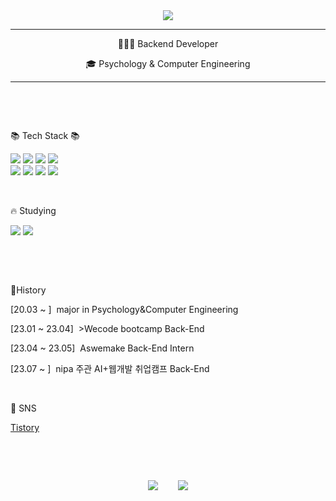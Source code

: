 <!--
### Hi there 👋
**yucori/yucori** is a ✨ _special_ ✨ repository because its `README.md` (this file) appears on your GitHub profile.

Here are some ideas to get you started:

- 🔭 I’m currently working on ...
- 🌱 I’m currently learning ...
- 👯 I’m looking to collaborate on ...
- 🤔 I’m looking for help with ...
- 💬 Ask me about ...
- 📫 How to reach me: ...
- 😄 Pronouns: ...
- ⚡ Fun fact: ...
-->

<div align="center">
  <img src="https://capsule-render.vercel.app/api?type=waving&color=368DA8&height=230&text=yucori&fontColor=353839&fontSize=90&fontAlignY=37"/>
</div>

* * *
<div align="center">
  <p>👩🏻‍💻 Backend Developer</p>
  <p>🎓 Psychology & Computer Engineering</p>
</div>

- - -

<div align="left">
  <p>&nbsp</p>
  <p>&nbsp</p>
  <p>📚 Tech Stack 📚</p>
	<img src="https://img.shields.io/badge/Python-3776AB?style=flat&logo=Python&logoColor=white" />
	<img src="https://img.shields.io/badge/HTML5-E34F26?style=flat&logo=HTML5&logoColor=white" />
	<img src="https://img.shields.io/badge/CSS3-1572B6?style=flat&logo=CSS3&logoColor=white" />
        <img src="https://img.shields.io/badge/C++-00599C?style=flat&logo=C++&logoColor=white" />
</div>
</div>
	<div align="left">
	<img src="https://img.shields.io/badge/JavaScript-F7DF1E?style=flat&logo=JavaScript&logoColor=white" />
  	<img src="https://img.shields.io/badge/Node.js-339933?style=flat&logo=Node.js&logoColor=white" />
	<img src="https://img.shields.io/badge/Express-000000?style=flat&logo=Express&logoColor=white" />
	<img src="https://img.shields.io/badge/MySQL-4479A1?style=flat&logo=MySQL&logoColor=white" />
	<p>&nbsp</p>
  	<p>🔥 Studying</p>
  	<img src="https://img.shields.io/badge/Java-E34F26?style=flat&logo=Java&logoColor=white" />
	<img src="https://img.shields.io/badge/SpringBoot-6DB33F?style=flat&logo=SpringBoot&logoColor=white" />
	</div>
</div>



<!--
<div align="center">
  <p>&nbsp</p>
  <p>&nbsp</p>
  <p>📗 Tools</p>
  <img src="https://img.shields.io/badge/Visual Studio Code-007ACC?style=flat&logo=Visual Studio Code&logoColor=white" />
  <img src="https://img.shields.io/badge/GitHub-181717?style=flat&logo=GitHub&logoColor=white" />
</div>
-->

<div align="left">
	<p>&nbsp</p>
	<p>&nbsp</p>
	<p>📖History</p>
	<p>[20.03 ~ ]&nbsp&nbspmajor in Psychology&Computer Engineering</p>
	<p>[23.01 ~ 23.04]&nbsp&nbsp>Wecode bootcamp Back-End</p>
	<p>[23.04 ~ 23.05]&nbsp&nbspAswemake Back-End Intern</p>
	<p>[23.07 ~ ]&nbsp&nbspnipa 주관 AI+웹개발 취업캠프 Back-End</p>
</div>


<div align="left">
  <p>&nbsp</p>
  <p>🐹 SNS </p>
  <a href="https://yucori.tistory.com">Tistory</a>
</div>

<div align="center">
  <p>&nbsp</p>
  <p>&nbsp</p>
  <img src="https://github-readme-stats.vercel.app/api/top-langs/?username=yucori&layout=compact">
  <span>&nbsp&nbsp&nbsp&nbsp&nbsp&nbsp</span>
  <img src="https://github-readme-stats.vercel.app/api?username=yucori&show_icons=true">
</div>
